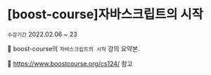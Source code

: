 # [boost-course]자바스크립트의 시작

`수강기간` 2022.02.06 ~ 23

📌 boost-course의 `자바스크립트의 시작` 강의 요약본.

📌 https://www.boostcourse.org/cs124/ 참고

<br>

